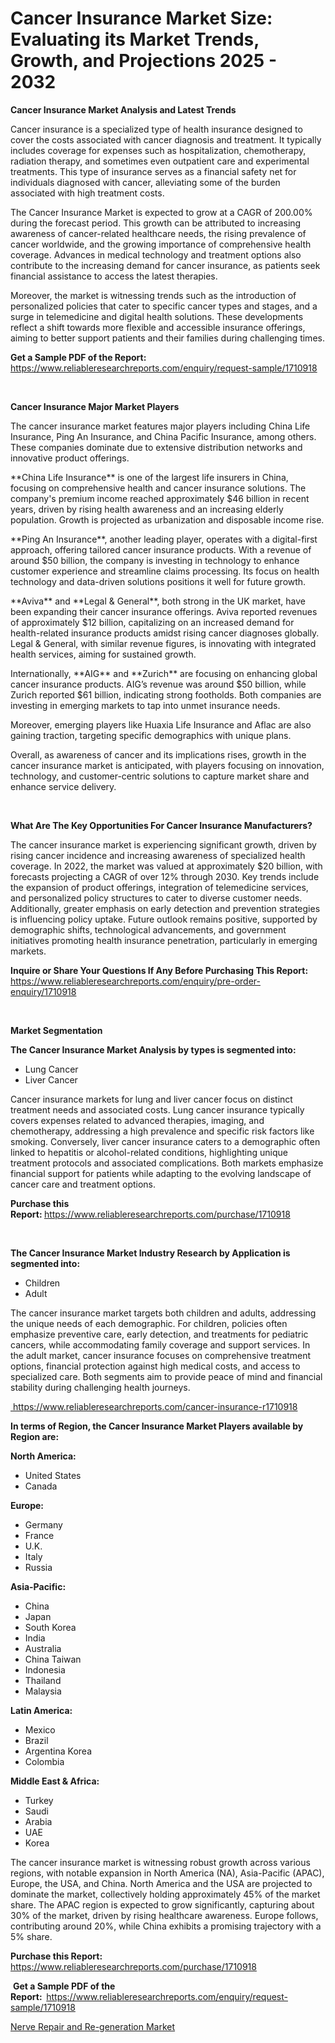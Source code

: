 <p><h1>Cancer Insurance Market Size: Evaluating its Market Trends, Growth, and Projections 2025 - 2032</h1></p><p><strong>Cancer Insurance Market Analysis and Latest Trends</strong></p>
<p><p>Cancer insurance is a specialized type of health insurance designed to cover the costs associated with cancer diagnosis and treatment. It typically includes coverage for expenses such as hospitalization, chemotherapy, radiation therapy, and sometimes even outpatient care and experimental treatments. This type of insurance serves as a financial safety net for individuals diagnosed with cancer, alleviating some of the burden associated with high treatment costs.</p><p>The Cancer Insurance Market is expected to grow at a CAGR of 200.00% during the forecast period. This growth can be attributed to increasing awareness of cancer-related healthcare needs, the rising prevalence of cancer worldwide, and the growing importance of comprehensive health coverage. Advances in medical technology and treatment options also contribute to the increasing demand for cancer insurance, as patients seek financial assistance to access the latest therapies.</p><p>Moreover, the market is witnessing trends such as the introduction of personalized policies that cater to specific cancer types and stages, and a surge in telemedicine and digital health solutions. These developments reflect a shift towards more flexible and accessible insurance offerings, aiming to better support patients and their families during challenging times.</p></p>
<p><strong>Get a Sample PDF of the Report:&nbsp;</strong> <a href="https://www.reliableresearchreports.com/enquiry/request-sample/1710918?utm_campaign=2981&utm_medium=2&utm_source=Github&utm_content=ia&utm_term=09032025&utm_id=cancer-insurance">https://www.reliableresearchreports.com/enquiry/request-sample/1710918</a></p>
<p>&nbsp;</p>
<p><strong>Cancer Insurance Major Market Players</strong></p>
<p><p>The cancer insurance market features major players including China Life Insurance, Ping An Insurance, and China Pacific Insurance, among others. These companies dominate due to extensive distribution networks and innovative product offerings.</p><p>**China Life Insurance** is one of the largest life insurers in China, focusing on comprehensive health and cancer insurance solutions. The company's premium income reached approximately $46 billion in recent years, driven by rising health awareness and an increasing elderly population. Growth is projected as urbanization and disposable income rise.</p><p>**Ping An Insurance**, another leading player, operates with a digital-first approach, offering tailored cancer insurance products. With a revenue of around $50 billion, the company is investing in technology to enhance customer experience and streamline claims processing. Its focus on health technology and data-driven solutions positions it well for future growth.</p><p>**Aviva** and **Legal & General**, both strong in the UK market, have been expanding their cancer insurance offerings. Aviva reported revenues of approximately $12 billion, capitalizing on an increased demand for health-related insurance products amidst rising cancer diagnoses globally. Legal & General, with similar revenue figures, is innovating with integrated health services, aiming for sustained growth.</p><p>Internationally, **AIG** and **Zurich** are focusing on enhancing global cancer insurance products. AIG’s revenue was around $50 billion, while Zurich reported $61 billion, indicating strong footholds. Both companies are investing in emerging markets to tap into unmet insurance needs.</p><p>Moreover, emerging players like Huaxia Life Insurance and Aflac are also gaining traction, targeting specific demographics with unique plans.</p><p>Overall, as awareness of cancer and its implications rises, growth in the cancer insurance market is anticipated, with players focusing on innovation, technology, and customer-centric solutions to capture market share and enhance service delivery.</p></p>
<p>&nbsp;</p>
<p><strong>What Are The Key Opportunities For Cancer Insurance Manufacturers?</strong></p>
<p><p>The cancer insurance market is experiencing significant growth, driven by rising cancer incidence and increasing awareness of specialized health coverage. In 2022, the market was valued at approximately $20 billion, with forecasts projecting a CAGR of over 12% through 2030. Key trends include the expansion of product offerings, integration of telemedicine services, and personalized policy structures to cater to diverse customer needs. Additionally, greater emphasis on early detection and prevention strategies is influencing policy uptake. Future outlook remains positive, supported by demographic shifts, technological advancements, and government initiatives promoting health insurance penetration, particularly in emerging markets.</p></p>
<p><strong>Inquire or Share Your Questions If Any Before Purchasing This Report:</strong> <a href="https://www.reliableresearchreports.com/enquiry/pre-order-enquiry/1710918?utm_campaign=2981&utm_medium=2&utm_source=Github&utm_content=ia&utm_term=09032025&utm_id=cancer-insurance">https://www.reliableresearchreports.com/enquiry/pre-order-enquiry/1710918</a></p>
<p>&nbsp;</p>
<p><strong>Market Segmentation</strong></p>
<p><strong>The Cancer Insurance Market Analysis by types is segmented into:</strong></p>
<p><ul><li>Lung Cancer</li><li>Liver Cancer</li></ul></p>
<p><p>Cancer insurance markets for lung and liver cancer focus on distinct treatment needs and associated costs. Lung cancer insurance typically covers expenses related to advanced therapies, imaging, and chemotherapy, addressing a high prevalence and specific risk factors like smoking. Conversely, liver cancer insurance caters to a demographic often linked to hepatitis or alcohol-related conditions, highlighting unique treatment protocols and associated complications. Both markets emphasize financial support for patients while adapting to the evolving landscape of cancer care and treatment options.</p></p>
<p><strong>Purchase this Report:&nbsp;</strong><a href="https://www.reliableresearchreports.com/purchase/1710918?utm_campaign=2981&utm_medium=2&utm_source=Github&utm_content=ia&utm_term=09032025&utm_id=cancer-insurance">https://www.reliableresearchreports.com/purchase/1710918</a></p>
<p>&nbsp;</p>
<p><strong>The Cancer Insurance Market Industry Research by Application is segmented into:</strong></p>
<p><ul><li>Children</li><li>Adult</li></ul></p>
<p><p>The cancer insurance market targets both children and adults, addressing the unique needs of each demographic. For children, policies often emphasize preventive care, early detection, and treatments for pediatric cancers, while accommodating family coverage and support services. In the adult market, cancer insurance focuses on comprehensive treatment options, financial protection against high medical costs, and access to specialized care. Both segments aim to provide peace of mind and financial stability during challenging health journeys.</p></p>
<p><a href="https://www.reliableresearchreports.com/cancer-insurance-r1710918?utm_campaign=2981&utm_medium=2&utm_source=Github&utm_content=ia&utm_term=09032025&utm_id=cancer-insurance">&nbsp;https://www.reliableresearchreports.com/cancer-insurance-r1710918</a></p>
<p><strong>In terms of Region, the Cancer Insurance Market Players available by Region are:</strong></p>
<p>
    <p> <strong> North America: </strong>
        <ul>
            <li>United States</li>
            <li>Canada</li>
        </ul>
        </p> 
    <p> <strong> Europe: </strong>
        <ul>
            <li>Germany</li>
            <li>France</li>
            <li>U.K.</li>
            <li>Italy</li>
            <li>Russia</li>
        </ul>
        </p> 
    <p> <strong> Asia-Pacific: </strong>
        <ul>
            <li>China</li>
            <li>Japan</li>
            <li>South Korea</li>
            <li>India</li>
            <li>Australia</li>
            <li>China Taiwan</li>
            <li>Indonesia</li>
            <li>Thailand</li>
            <li>Malaysia</li>
        </ul>
        </p> 
    <p> <strong> Latin America: </strong>
        <ul>
            <li>Mexico</li>
            <li>Brazil</li>
            <li>Argentina Korea</li>
            <li>Colombia</li>
        </ul>
        </p> 
    <p> <strong> Middle East & Africa: </strong>
        <ul>
            <li>Turkey</li>
            <li>Saudi</li>
            <li>Arabia</li>
            <li>UAE</li>
            <li>Korea</li>
        </ul>
    </p>
    </p>
<p><p>The cancer insurance market is witnessing robust growth across various regions, with notable expansion in North America (NA), Asia-Pacific (APAC), Europe, the USA, and China. North America and the USA are projected to dominate the market, collectively holding approximately 45% of the market share. The APAC region is expected to grow significantly, capturing about 30% of the market, driven by rising healthcare awareness. Europe follows, contributing around 20%, while China exhibits a promising trajectory with a 5% share.</p></p>
<p><strong>Purchase this Report: </strong><a href="https://www.reliableresearchreports.com/purchase/1710918?utm_campaign=2981&utm_medium=2&utm_source=Github&utm_content=ia&utm_term=09032025&utm_id=cancer-insurance">https://www.reliableresearchreports.com/purchase/1710918</a></p>
<p>&nbsp;<strong>Get a Sample PDF of the Report:&nbsp;&nbsp;</strong><a href="https://www.reliableresearchreports.com/enquiry/request-sample/1710918?utm_campaign=2981&utm_medium=2&utm_source=Github&utm_content=ia&utm_term=09032025&utm_id=cancer-insurance">https://www.reliableresearchreports.com/enquiry/request-sample/1710918</a></p>
<p><strong></strong></p>
<p><p><a href="https://github.com/djibenesha/Market-Research-Report-List-1/blob/main/nerve-repair-and-re-generation-market.md?utm_campaign=2981&utm_medium=2&utm_source=Github&utm_content=ia&utm_term=09032025&utm_id=cancer-insurance">Nerve Repair and Re-generation Market</a></p></p>